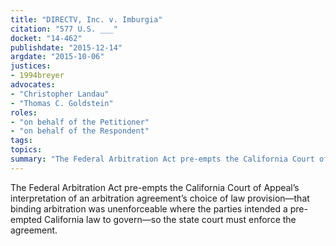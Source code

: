 ```yaml
---
title: "DIRECTV, Inc. v. Imburgia"
citation: "577 U.S. ___"
docket: "14-462"
publishdate: "2015-12-14"
argdate: "2015-10-06"
justices:
- 1994breyer
advocates:
- "Christopher Landau"
- "Thomas C. Goldstein"
roles:
- "on behalf of the Petitioner"
- "on behalf of the Respondent"
tags:
topics:
summary: "The Federal Arbitration Act pre-empts the California Court of Appeal’s interpretation of an arbitration agreement’s choice of law provision—that binding arbitration was unenforceable where the parties intended a pre-empted California law to govern—so the state court must enforce the agreement."
---
```

The Federal Arbitration Act pre-empts the California Court of Appeal’s interpretation of an arbitration agreement’s choice of law provision—that binding arbitration was unenforceable where the parties intended a pre-empted California law to govern—so the state court must enforce the agreement.

